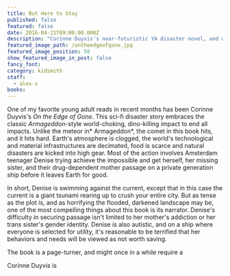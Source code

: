 ```yaml
---
title: But Here to Stay
published: false
featured: false
date: 2016-04-21T09:00:00.000Z
description: "Corinne Duyvis's near-futuristic YA disaster novel, and where to find young autistic writers speaking for themselves."
featured_image_path: /ontheedgeofgone.jpg
featured_image_position: 50
show_featured_image_in_post: false
fancy_font:
category: kidsmith
staff:
  - alex-s
books:
---
```



One of my favorite young adult reads in recent months has been Corinne Duyvis's&nbsp;*On the Edge of Gone*. This sci-fi disaster story embraces the classic&nbsp;*Armageddon*-style world-choking, dino-killing impact to end all impacts. Unlike the meteor in*&nbsp;Armageddon*, the comet in this book hits, and it hits hard. Earth's atmosphere is clogged, the world's technological and material infrastructures are decimated, food is scarce and natural disasters are kicked into high gear. Most of the action involves Amsterdam teenager Denise trying achieve the impossible and get herself, her missing sister, and their drug-dependent mother passage on a private generation ship before it leaves Earth for good.

In short, Denise is swimming against the current, except that in this case the current is a giant tsunami rearing up to crush your entire city. But as tense as the plot is, and as horrifying the flooded, darkened landscape may be, one of the most compelling things about this book is its narrator. Denise's difficulty in securing passage isn't limited to her mother's addiction or her trans sister's gender identity. Denise is also autistic, and on a ship where everyone is selected for utility, it's reasonable to be terrified that her behaviors and needs will be viewed as not worth saving.

The book is a page-turner, and might once in a while require a&nbsp;

Corinne Duyvis is&nbsp;